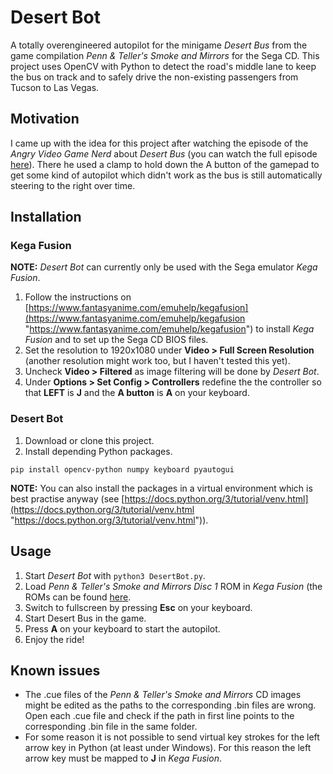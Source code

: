 # Desert Bot
A totally overengineered autopilot for the minigame *Desert Bus* from the game compilation *Penn & Teller's Smoke and Mirrors* for the Sega CD. This project uses OpenCV with Python to detect the road's middle lane to keep the bus on track and to safely drive the non-existing passengers from Tucson to Las Vegas.

## Motivation
I came up with the idea for this project after watching the episode of the *Angry Video Game Nerd* about *Desert Bus* (you can watch the full episode [here](https://www.youtube.com/watch?v=RFi2vcseEz8 "here")). There he used a clamp to hold down the A button of the gamepad to get some kind of autopilot which didn't work as the bus is still automatically steering to the right over time.

## Installation
### Kega Fusion
**NOTE:** *Desert Bot*  can currently only be used with the Sega emulator *Kega Fusion*.

1. Follow the instructions on [https://www.fantasyanime.com/emuhelp/kegafusion](https://www.fantasyanime.com/emuhelp/kegafusion "https://www.fantasyanime.com/emuhelp/kegafusion") to install *Kega Fusion* and to set up the Sega CD BIOS files.
1. Set the resolution to 1920x1080 under **Video > Full Screen Resolution** (another resolution might work too, but I haven't tested this yet).
1. Uncheck **Video > Filtered** as image filtering will be done by *Desert Bot*.
1. Under **Options > Set Config > Controllers** redefine the the controller so that **LEFT** is **J** and the **A button** is **A** on your keyboard.

### Desert Bot
1. Download or clone this project.
1. Install depending Python packages.

`pip install opencv-python numpy keyboard pyautogui`

**NOTE:** You can also install the packages in a virtual environment which is best practise anyway (see [https://docs.python.org/3/tutorial/venv.html](https://docs.python.org/3/tutorial/venv.html "https://docs.python.org/3/tutorial/venv.html")).

## Usage
1. Start *Desert Bot* with `python3 DesertBot.py`.
1. Load *Penn & Teller's Smoke and Mirrors Disc 1* ROM in *Kega Fusion* (the ROMs can be found [here](https://hiddenpalace.org/Penn_%26_Teller%27s_Smoke_and_Mirrors_(Apr_30,_1995_prototype)).
1. Switch to fullscreen by pressing **Esc** on your keyboard.
1. Start Desert Bus in the game.
1. Press **A** on your keyboard to start the autopilot.
1. Enjoy the ride!

## Known issues
- The .cue files of the *Penn & Teller's Smoke and Mirrors* CD images might be edited as the paths to the corresponding .bin files are wrong. Open each .cue file and check if the path in first line points to the corresponding .bin file in the same folder.
- For some reason it is not possible to send virtual key strokes for the left arrow key in Python (at least under Windows). For this reason the left arrow key must be mapped to **J** in *Kega Fusion*.